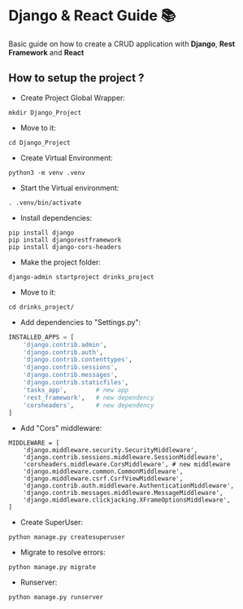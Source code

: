 # Django & React Guide 📚

Basic guide on how to create a CRUD application with **Django**, **Rest Framework** and **React**

## How to setup the project ?

- Create Project Global Wrapper:
```Shell
mkdir Django_Project
```
- Move to it:
```Shell
cd Django_Project
```
- Create Virtual Environment:
```Shell
python3 -m venv .venv
```
- Start the Virtual environment:
```Shell
. .venv/bin/activate
```
- Install dependencies:
```Shell
pip install django
pip install djangorestframework
pip install django-cors-headers
```
- Make the project folder:
```Shell
django-admin startproject drinks_project
```
- Move to it:
```Shell
cd drinks_project/
```
- Add dependencies to "Settings.py":
```python
INSTALLED_APPS = [
    'django.contrib.admin',
    'django.contrib.auth',
    'django.contrib.contenttypes',
    'django.contrib.sessions',
    'django.contrib.messages',
    'django.contrib.staticfiles',
    'tasks_app',        # new app
    'rest_framework',   # new dependency
    'corsheaders',      # new dependency
]
```
- Add "Cors" middleware:
```
MIDDLEWARE = [
    'django.middleware.security.SecurityMiddleware',
    'django.contrib.sessions.middleware.SessionMiddleware',
    'corsheaders.middleware.CorsMiddleware', # new middleware
    'django.middleware.common.CommonMiddleware',
    'django.middleware.csrf.CsrfViewMiddleware',
    'django.contrib.auth.middleware.AuthenticationMiddleware',
    'django.contrib.messages.middleware.MessageMiddleware',
    'django.middleware.clickjacking.XFrameOptionsMiddleware',
]
```
- Create SuperUser:
```Shell
python manage.py createsuperuser
```
- Migrate to resolve errors:
```Shell
python manage.py migrate
```
- Runserver:
```Shell
python manage.py runserver
```
